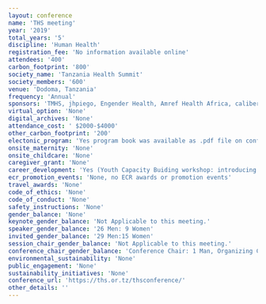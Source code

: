 ```yaml
---
layout: conference 
name: 'THS meeting'
year: '2019'
total_years: '5'
discipline: 'Human Health'
registration_fee: 'No information available online'
attendees: '400'
carbon_footprint: '800'
society_name: 'Tanzania Health Summit'
society_members: '600'
venue: 'Dodoma, Tanzania'
frequency: 'Annual'
sponsors: 'TMHS, jhpiego, Engender Health, Amref Health Africa, caliber, IMA world helath, SHOPD plus, medicopres, Powecomputers, The Agha Khan hospital, T-MARC Tanzania'
virtual_option: 'None'
digital_archives: 'None'
attendance_cost: ' $2000-$4000'
other_carbon_footprint: '200'
electonic_program: 'Yes program book was available as .pdf file on conference website.'
onsite_maternity: 'None'
onsite_childcare: 'None'
caregiver_grant: 'None'
career_development: 'Yes (Youth Capacity Buiding workshop: introducing youth to the latest trends worldwide in leadership, entrepreneurship, promotion, CV writing and personality development techniques. The workshop aims to strengthen capacity of young generation to take action on their personal development and to contribute towards the achievement of the national development vision 2025. It will also provide a platform to allow young people to express their expectations in leadership, job creation etc.) '
ecr_promotion_events: 'None, no ECR awards or promotion events'
travel_awards: 'None'
code_of_ethics: 'None'
code_of_conduct: 'None'
safety_instructions: 'None'
gender_balance: 'None'
keynote_gender_balance: 'Not Applicable to this meeting.'
speaker_gender_balance: '26 Men: 9 Women'
invited_gender_balance: '29 Men:15 Women'
session_chair_gender_balance: 'Not Applicable to this meeting.'
conference_chair_gender_balance: 'Conference Chair: 1 Man, Organizing Committee: chair: 1 Man, members: 8 Men: 4 Women, Board memebrs: 6 Men: 2 Women'
environmental_sustainability: 'None'
public_engagement: 'None'
sustainability_initiatives: 'None'
conference_url: 'https://ths.or.tz/thsconference/'
other_details: ''
---
```

